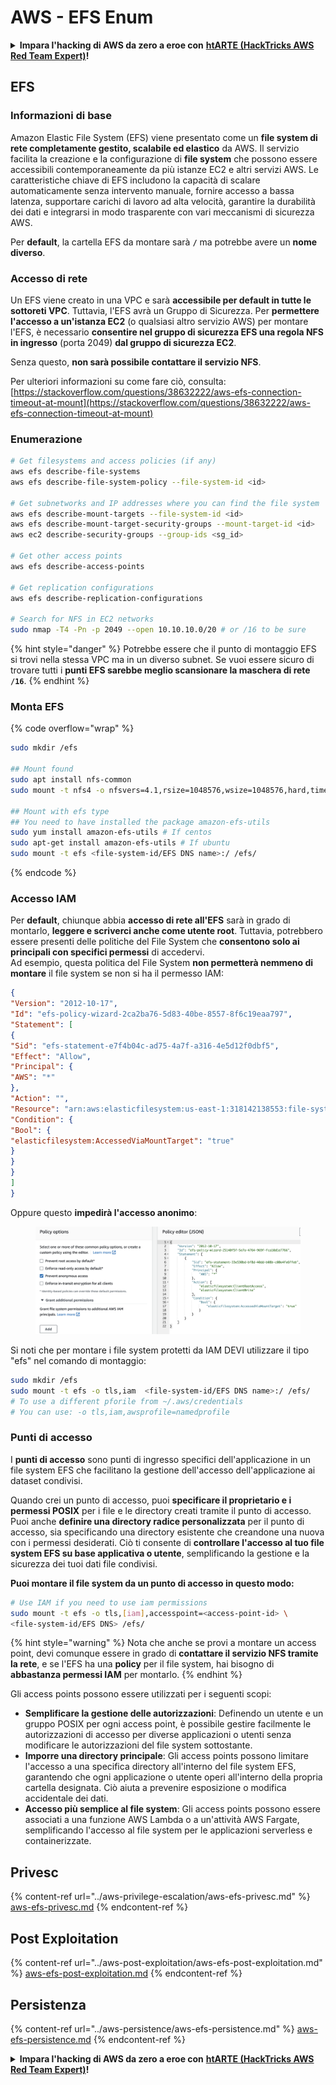 # AWS - EFS Enum

<details>

<summary><strong>Impara l'hacking di AWS da zero a eroe con</strong> <a href="https://training.hacktricks.xyz/courses/arte"><strong>htARTE (HackTricks AWS Red Team Expert)</strong></a><strong>!</strong></summary>

Altri modi per supportare HackTricks:

* Se vuoi vedere la tua **azienda pubblicizzata in HackTricks** o **scaricare HackTricks in PDF** Controlla i [**PACCHETTI DI ABBONAMENTO**](https://github.com/sponsors/carlospolop)!
* Ottieni il [**merchandising ufficiale di PEASS & HackTricks**](https://peass.creator-spring.com)
* Scopri [**The PEASS Family**](https://opensea.io/collection/the-peass-family), la nostra collezione di esclusive [**NFT**](https://opensea.io/collection/the-peass-family)
* **Unisciti al** 💬 [**gruppo Discord**](https://discord.gg/hRep4RUj7f) o al [**gruppo telegram**](https://t.me/peass) o **seguici** su **Twitter** 🐦 [**@hacktricks_live**](https://twitter.com/hacktricks_live)**.**
* **Condividi i tuoi trucchi di hacking inviando PR ai** [**HackTricks**](https://github.com/carlospolop/hacktricks) e [**HackTricks Cloud**](https://github.com/carlospolop/hacktricks-cloud) github repos.

</details>

## EFS

### Informazioni di base

Amazon Elastic File System (EFS) viene presentato come un **file system di rete completamente gestito, scalabile ed elastico** da AWS. Il servizio facilita la creazione e la configurazione di **file system** che possono essere accessibili contemporaneamente da più istanze EC2 e altri servizi AWS. Le caratteristiche chiave di EFS includono la capacità di scalare automaticamente senza intervento manuale, fornire accesso a bassa latenza, supportare carichi di lavoro ad alta velocità, garantire la durabilità dei dati e integrarsi in modo trasparente con vari meccanismi di sicurezza AWS.

Per **default**, la cartella EFS da montare sarà **`/`** ma potrebbe avere un **nome diverso**.

### Accesso di rete

Un EFS viene creato in una VPC e sarà **accessibile per default in tutte le sottoreti VPC**. Tuttavia, l'EFS avrà un Gruppo di Sicurezza. Per **permettere l'accesso a un'istanza EC2** (o qualsiasi altro servizio AWS) per montare l'EFS, è necessario **consentire nel gruppo di sicurezza EFS una regola NFS in ingresso** (porta 2049) **dal gruppo di sicurezza EC2**.

Senza questo, **non sarà possibile contattare il servizio NFS**.

Per ulteriori informazioni su come fare ciò, consulta: [https://stackoverflow.com/questions/38632222/aws-efs-connection-timeout-at-mount](https://stackoverflow.com/questions/38632222/aws-efs-connection-timeout-at-mount)

### Enumerazione
```bash
# Get filesystems and access policies (if any)
aws efs describe-file-systems
aws efs describe-file-system-policy --file-system-id <id>

# Get subnetworks and IP addresses where you can find the file system
aws efs describe-mount-targets --file-system-id <id>
aws efs describe-mount-target-security-groups --mount-target-id <id>
aws ec2 describe-security-groups --group-ids <sg_id>

# Get other access points
aws efs describe-access-points

# Get replication configurations
aws efs describe-replication-configurations

# Search for NFS in EC2 networks
sudo nmap -T4 -Pn -p 2049 --open 10.10.10.0/20 # or /16 to be sure
```
{% hint style="danger" %}
Potrebbe essere che il punto di montaggio EFS si trovi nella stessa VPC ma in un diverso subnet. Se vuoi essere sicuro di trovare tutti i **punti EFS sarebbe meglio scansionare la maschera di rete `/16`**.
{% endhint %}

### Monta EFS

{% code overflow="wrap" %}
```bash
sudo mkdir /efs

## Mount found
sudo apt install nfs-common
sudo mount -t nfs4 -o nfsvers=4.1,rsize=1048576,wsize=1048576,hard,timeo=600,retrans=2,noresvport <IP>:/ /efs

## Mount with efs type
## You need to have installed the package amazon-efs-utils
sudo yum install amazon-efs-utils # If centos
sudo apt-get install amazon-efs-utils # If ubuntu
sudo mount -t efs <file-system-id/EFS DNS name>:/ /efs/
```
{% endcode %}

### Accesso IAM

Per **default**, chiunque abbia **accesso di rete all'EFS** sarà in grado di montarlo, **leggere e scriverci anche come utente root**. Tuttavia, potrebbero essere presenti delle politiche del File System che **consentono solo ai principali con specifici permessi** di accedervi.\
Ad esempio, questa politica del File System **non permetterà nemmeno di montare** il file system se non si ha il permesso IAM:
```json
{
"Version": "2012-10-17",
"Id": "efs-policy-wizard-2ca2ba76-5d83-40be-8557-8f6c19eaa797",
"Statement": [
{
"Sid": "efs-statement-e7f4b04c-ad75-4a7f-a316-4e5d12f0dbf5",
"Effect": "Allow",
"Principal": {
"AWS": "*"
},
"Action": "",
"Resource": "arn:aws:elasticfilesystem:us-east-1:318142138553:file-system/fs-0ab66ad201b58a018",
"Condition": {
"Bool": {
"elasticfilesystem:AccessedViaMountTarget": "true"
}
}
}
]
}
```
Oppure questo **impedirà l'accesso anonimo**:

<figure><img src="../../../.gitbook/assets/image (3) (6).png" alt=""><figcaption></figcaption></figure>

Si noti che per montare i file system protetti da IAM DEVI utilizzare il tipo "efs" nel comando di montaggio:
```bash
sudo mkdir /efs
sudo mount -t efs -o tls,iam  <file-system-id/EFS DNS name>:/ /efs/
# To use a different pforile from ~/.aws/credentials
# You can use: -o tls,iam,awsprofile=namedprofile
```
### Punti di accesso

I **punti di accesso** sono punti di ingresso specifici dell'applicazione in un file system EFS che facilitano la gestione dell'accesso dell'applicazione ai dataset condivisi.

Quando crei un punto di accesso, puoi **specificare il proprietario e i permessi POSIX** per i file e le directory creati tramite il punto di accesso. Puoi anche **definire una directory radice personalizzata** per il punto di accesso, sia specificando una directory esistente che creandone una nuova con i permessi desiderati. Ciò ti consente di **controllare l'accesso al tuo file system EFS su base applicativa o utente**, semplificando la gestione e la sicurezza dei tuoi dati file condivisi.

**Puoi montare il file system da un punto di accesso in questo modo:**
```bash
# Use IAM if you need to use iam permissions
sudo mount -t efs -o tls,[iam],accesspoint=<access-point-id> \
<file-system-id/EFS DNS> /efs/
```
{% hint style="warning" %}
Nota che anche se provi a montare un access point, devi comunque essere in grado di **contattare il servizio NFS tramite la rete**, e se l'EFS ha una **policy** per il file system, hai bisogno di **abbastanza permessi IAM** per montarlo.
{% endhint %}

Gli access points possono essere utilizzati per i seguenti scopi:

* **Semplificare la gestione delle autorizzazioni**: Definendo un utente e un gruppo POSIX per ogni access point, è possibile gestire facilmente le autorizzazioni di accesso per diverse applicazioni o utenti senza modificare le autorizzazioni del file system sottostante.
* **Imporre una directory principale**: Gli access points possono limitare l'accesso a una specifica directory all'interno del file system EFS, garantendo che ogni applicazione o utente operi all'interno della propria cartella designata. Ciò aiuta a prevenire esposizione o modifica accidentale dei dati.
* **Accesso più semplice al file system**: Gli access points possono essere associati a una funzione AWS Lambda o a un'attività AWS Fargate, semplificando l'accesso al file system per le applicazioni serverless e containerizzate.

## Privesc

{% content-ref url="../aws-privilege-escalation/aws-efs-privesc.md" %}
[aws-efs-privesc.md](../aws-privilege-escalation/aws-efs-privesc.md)
{% endcontent-ref %}

## Post Exploitation

{% content-ref url="../aws-post-exploitation/aws-efs-post-exploitation.md" %}
[aws-efs-post-exploitation.md](../aws-post-exploitation/aws-efs-post-exploitation.md)
{% endcontent-ref %}

## Persistenza

{% content-ref url="../aws-persistence/aws-efs-persistence.md" %}
[aws-efs-persistence.md](../aws-persistence/aws-efs-persistence.md)
{% endcontent-ref %}

<details>

<summary><strong>Impara l'hacking di AWS da zero a eroe con</strong> <a href="https://training.hacktricks.xyz/courses/arte"><strong>htARTE (HackTricks AWS Red Team Expert)</strong></a><strong>!</strong></summary>

Altri modi per supportare HackTricks:

* Se vuoi vedere la tua **azienda pubblicizzata in HackTricks** o **scaricare HackTricks in PDF** Controlla i [**PACCHETTI DI ABBONAMENTO**](https://github.com/sponsors/carlospolop)!
* Ottieni il [**merchandising ufficiale di PEASS & HackTricks**](https://peass.creator-spring.com)
* Scopri [**The PEASS Family**](https://opensea.io/collection/the-peass-family), la nostra collezione di esclusive [**NFT**](https://opensea.io/collection/the-peass-family)
* **Unisciti al** 💬 [**gruppo Discord**](https://discord.gg/hRep4RUj7f) o al [**gruppo telegram**](https://t.me/peass) o **seguici** su **Twitter** 🐦 [**@hacktricks_live**](https://twitter.com/hacktricks_live)**.**
* **Condividi i tuoi trucchi di hacking inviando PR ai** [**HackTricks**](https://github.com/carlospolop/hacktricks) e [**HackTricks Cloud**](https://github.com/carlospolop/hacktricks-cloud) github repos.

</details>
